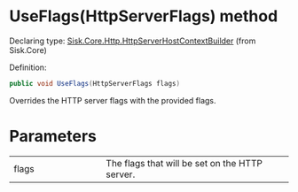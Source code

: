 <!--

Copyrights 2023 Sisk Framework - CypherPotato
Published under MIT license

!!! DO NOT EDIT THIS FILE !!!
This file was generated by a tool in the Sisk package. To edit the information in this documentation,
edit the XML documentation present in the Sisk source code.

-->


# UseFlags(HttpServerFlags) method

Declaring type: [Sisk.Core.Http.HttpServerHostContextBuilder](/read?q=/contents/spec/Sisk.Core.Http.HttpServerHostContextBuilder.md) (from Sisk.Core)


Definition:

```cs
public void UseFlags(HttpServerFlags flags)
```

Overrides the HTTP server flags with the provided flags.


# Parameters

<table>
    <tbody>
<tr>
    <td width="33%">flags</td>
    <td>The flags that will be set on the HTTP server.</td>
</tr>
    </tbody>
</table>
